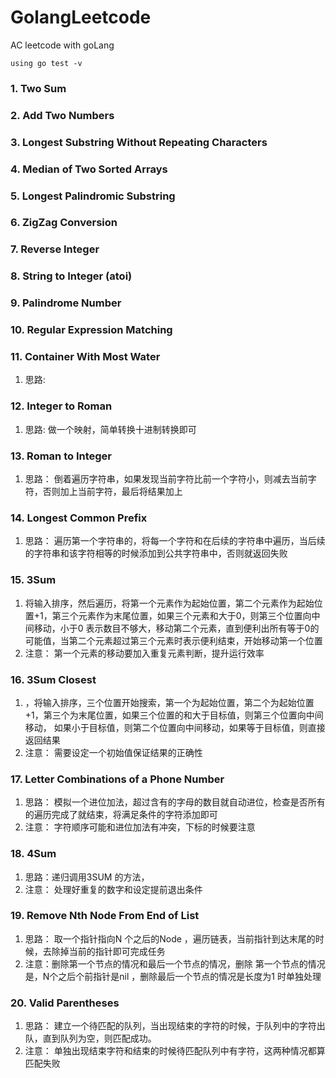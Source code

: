 # GolangLeetcode
AC leetcode with goLang

`using go test -v `

### 1. Two Sum

### 2. Add Two Numbers

### 3. Longest Substring Without Repeating Characters
### 4. Median of Two Sorted Arrays
### 5. Longest Palindromic Substring
### 6. ZigZag Conversion
### 7. Reverse Integer
### 8. String to Integer (atoi)
### 9. Palindrome Number
### 10. Regular Expression Matching
### 11. Container With Most Water
1. 思路:
### 12. Integer to Roman
1. 思路: 做一个映射，简单转换十进制转换即可
### 13. Roman to Integer
1. 思路： 倒着遍历字符串，如果发现当前字符比前一个字符小，则减去当前字符，否则加上当前字符，最后将结果加上
### 14. Longest Common Prefix
1. 思路： 遍历第一个字符串的，将每一个字符和在后续的字符串中遍历，当后续的字符串和该字符相等的时候添加到公共字符串中，否则就返回失败
### 15. 3Sum
1. 将输入排序，然后遍历，将第一个元素作为起始位置，第二个元素作为起始位置+1，第三个元素作为末尾位置，如果三个元素和大于0，则第三个位置向中间移动，小于0 表示数目不够大，移动第二个元素，直到便利出所有等于0的可能值，当第二个元素超过第三个元素时表示便利结束，开始移动第一个位置
1. 注意： 第一个元素的移动要加入重复元素判断，提升运行效率
### 16. 3Sum Closest
1. ，将输入排序，三个位置开始搜索，第一个为起始位置，第二个为起始位置+1，第三个为末尾位置，如果三个位置的和大于目标值，则第三个位置向中间移动，
如果小于目标值，则第二个位置向中间移动，如果等于目标值，则直接返回结果
1. 注意： 需要设定一个初始值保证结果的正确性
### 17. Letter Combinations of a Phone Number
1. 思路： 模拟一个进位加法，超过含有的字母的数目就自动进位，检查是否所有的遍历完成了就结束，将满足条件的字符添加即可
1. 注意： 字符顺序可能和进位加法有冲突，下标的时候要注意
### 18. 4Sum
1. 思路：递归调用3SUM 的方法，
1. 注意： 处理好重复的数字和设定提前退出条件
### 19. Remove Nth Node From End of List
1. 思路： 取一个指针指向N 个之后的Node ，遍历链表，当前指针到达末尾的时候，去除掉当前的指针即可完成任务
1. 注意：删除第一个节点的情况和最后一个节点的情况，删除 第一个节点的情况是，N个之后个前指针是nil ，删除最后一个节点的情况是长度为1 时单独处理
### 20. Valid Parentheses
1. 思路： 建立一个待匹配的队列，当出现结束的字符的时候，于队列中的字符出队，直到队列为空，则匹配成功。
1. 注意： 单独出现结束字符和结束的时候待匹配队列中有字符，这两种情况都算匹配失败

